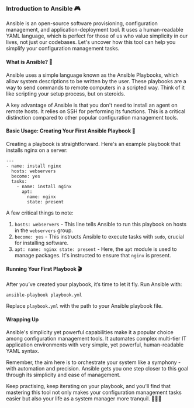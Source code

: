 ### Introduction to Ansible 🎮

Ansible is an open-source software provisioning, configuration management, and application-deployment tool. It uses a human-readable YAML language, which is perfect for those of us who value simplicity in our lives, not just our codebases. Let's uncover how this tool can help you simplify your configuration management tasks.

#### What is Ansible? 🤔

Ansible uses a simple language known as the Ansible Playbooks, which allow system descriptions to be written by the user. These playbooks are a way to send commands to remote computers in a scripted way. Think of it like scripting your setup process, but on steroids.

A key advantage of Ansible is that you don't need to install an agent on remote hosts. It relies on SSH for performing its functions. This is a critical distinction compared to other popular configuration management tools.

#### Basic Usage: Creating Your First Ansible Playbook 📝

Creating a playbook is straightforward. Here's an example playbook that installs nginx on a server:

```
---
- name: install nginx
  hosts: webservers
  become: yes
  tasks:
    - name: install nginx
      apt:
        name: nginx
        state: present
```

A few critical things to note:

1. `hosts: webservers` - This line tells Ansible to run this playbook on hosts in the `webservers` group.
2. `become: yes` - This instructs Ansible to execute tasks with `sudo`, crucial for installing software.
3. `apt: name: nginx state: present` - Here, the `apt` module is used to manage packages. It's instructed to ensure that `nginx` is present.

#### Running Your First Playbook 🎬

After you’ve created your playbook, it’s time to let it fly. Run Ansible with:

```
ansible-playbook playbook.yml
```

Replace `playbook.yml` with the path to your Ansible playbook file.

#### Wrapping Up

Ansible's simplicity yet powerful capabilities make it a popular choice among configuration management tools. It automates complex multi-tier IT application environments with very simple, yet powerful, human-readable YAML syntax.

Remember, the aim here is to orchestrate your system like a symphony - with automation and precision. Ansible gets you one step closer to this goal through its simplicity and ease of management.

Keep practising, keep iterating on your playbook, and you'll find that mastering this tool not only makes your configuration management tasks easier but also your life as a system manager more tranquil. 🏄‍♂️🌈